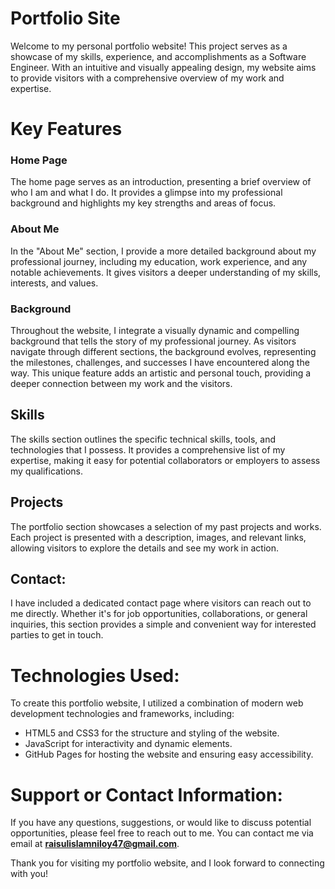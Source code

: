 
# Portfolio Site

Welcome to my personal portfolio website! This project serves as a showcase of my skills, experience, and accomplishments as a Software Engineer. With an intuitive and visually appealing design, my website aims to provide visitors with a comprehensive overview of my work and expertise.

# Key Features

### Home Page 
The home page serves as an introduction, presenting a brief overview of who I am and what I do. It provides a glimpse into my professional background and highlights my key strengths and areas of focus.

### About Me 
In the "About Me" section, I provide a more detailed background about my professional journey, including my education, work experience, and any notable achievements. It gives visitors a deeper understanding of my skills, interests, and values.

### Background 
Throughout the website, I integrate a visually dynamic and compelling background that tells the story of my professional journey. As visitors navigate through different sections, the background evolves, representing the milestones, challenges, and successes I have encountered along the way. This unique feature adds an artistic and personal touch, providing a deeper connection between my work and the visitors.

## Skills 
The skills section outlines the specific technical skills, tools, and technologies that I possess. It provides a comprehensive list of my expertise, making it easy for potential collaborators or employers to assess my qualifications.

## Projects 
The portfolio section showcases a selection of my past projects and works. Each project is presented with a description, images, and relevant links, allowing visitors to explore the details and see my work in action.

## Contact: 
I have included a dedicated contact page where visitors can reach out to me directly. Whether it's for job opportunities, collaborations, or general inquiries, this section provides a simple and convenient way for interested parties to get in touch.

# Technologies Used:

To create this portfolio website, I utilized a combination of modern web development technologies and frameworks, including:

- HTML5 and CSS3 for the structure and styling of the website.
- JavaScript for interactivity and dynamic elements.
- GitHub Pages for hosting the website and ensuring easy accessibility.

# Support or Contact Information:

If you have any questions, suggestions, or would like to discuss potential opportunities, please feel free to reach out to me. You can contact me via email at **raisulislamniloy47@gmail.com**.

Thank you for visiting my portfolio website, and I look forward to connecting with you!